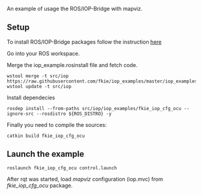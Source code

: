 An example of usage the ROS/IOP-Bridge with mapviz.


## Setup

To install ROS/IOP-Bridge packages follow the instruction [here](https://github.com/fkie/iop_core/blob/master/README.md)

Go into your ROS workspace.

Merge the iop_example.rosinstall file and fetch code.
```
wstool merge -t src/iop https://raw.githubusercontent.com/fkie/iop_examples/master/iop_examples.rosinstall
wstool update -t src/iop
```

Install dependecies
```
rosdep install --from-paths src/iop/iop_examples/fkie_iop_cfg_ocu --ignore-src --rosdistro ${ROS_DISTRO} -y
```

Finally you need to compile the sources:
```
catkin build fkie_iop_cfg_ocu
```

## Launch the example

```
roslaunch fkie_iop_cfg_ocu control.launch
```

After rqt was started, load _mapviz_ configuration (iop.mvc) from _fkie_iop_cfg_ocu_ package.
